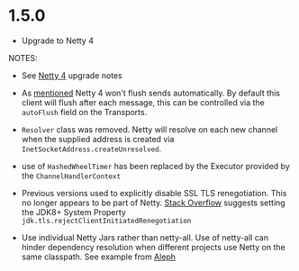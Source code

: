 1.5.0
=====

* Upgrade to Netty 4

NOTES:


- See [Netty 4](http://netty.io/wiki/new-and-noteworthy-in-4.0.html) upgrade notes


- As [mentioned](http://netty.io/wiki/new-and-noteworthy-in-4.0.html#write-does-not-flush-automatically)
  Netty 4 won't flush sends automatically. By default this client will flush after each message,
  this can be controlled via the `autoFlush` field on the Transports.

- `Resolver` class was removed. Netty will resolve on each new channel when the
  supplied address is created via `InetSocketAddress.createUnresolved`.

- use of `HashedWheelTimer` has been replaced by the Executor provided by the
  `ChannelHandlerContext`

- Previous versions used to explicitly disable SSL TLS renegotiation. This no longer appears to be part of Netty.
  [Stack Overflow](https://stackoverflow.com/questions/31418644/is-it-possible-to-disable-tls-renegotiation-in-netty-4)
  suggests setting the JDK8+ System Property `jdk.tls.rejectClientInitiatedRenegotiation`
  
- Use individual Netty Jars rather than netty-all. Use of netty-all can hinder
  dependency resolution when different projects use Netty on the same classpath.
  See example from [Aleph](https://github.com/ztellman/aleph/issues/335)